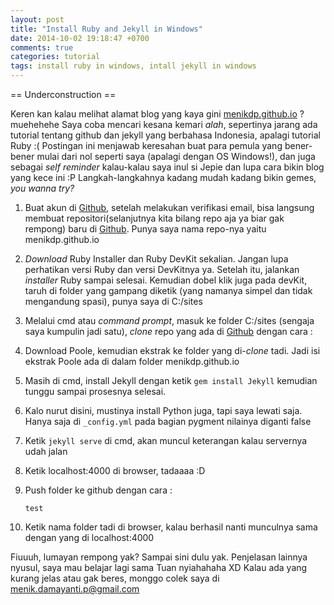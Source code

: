 ```yaml
---
layout: post
title: "Install Ruby and Jekyll in Windows"
date: 2014-10-02 19:18:47 +0700
comments: true
categories: tutorial
tags: install ruby in windows, intall jekyll in windows
---
```


== Underconstruction ==


Keren kan kalau melihat alamat blog yang kaya gini [menikdp.github.io][blogku] ? muehehehe Saya coba mencari kesana kemari *alah*, sepertinya jarang ada tutorial tentang github dan jekyll yang berbahasa Indonesia, apalagi tutorial Ruby :( Postingan ini menjawab keresahan buat para pemula yang bener-bener mulai dari nol seperti saya (apalagi dengan OS Windows!), dan juga sebagai *self reminder* kalau-kalau saya inul si Jepie dan lupa cara bikin blog yang kece ini :P Langkah-langkahnya kadang mudah kadang bikin gemes, *you wanna try?*

1. Buat akun di [Github][github], setelah melakukan verifikasi email, bisa langsung membuat repositori(selanjutnya kita bilang repo aja ya biar gak rempong) baru di [Github][github]. Punya saya nama repo-nya yaitu menikdp.github.io

2. *Download* Ruby Installer dan Ruby DevKit sekalian. Jangan lupa perhatikan versi Ruby dan versi DevKitnya ya. Setelah itu, jalankan *installer* Ruby sampai selesai. Kemudian dobel klik juga pada devKit, taruh di folder yang gampang diketik (yang namanya simpel dan tidak mengandung spasi), punya saya di C:/sites

3. Melalui cmd atau *command prompt*, masuk ke folder C:/sites (sengaja saya kumpulin jadi satu), *clone* repo yang ada di [Github][github] dengan cara : 

4. Download Poole, kemudian ekstrak ke folder yang di-*clone* tadi. Jadi isi ekstrak Poole ada di dalam folder menikdp.github.io

5. Masih di cmd, install Jekyll dengan ketik `gem install Jekyll` kemudian tunggu sampai prosesnya selesai. 

6. Kalo nurut disini, mustinya install Python juga, tapi saya lewati saja. Hanya saja di `_config.yml` pada bagian pygment nilainya diganti false

7. Ketik `jekyll serve` di cmd, akan muncul keterangan kalau servernya udah jalan

8. Ketik localhost:4000 di browser, tadaaaa :D

9. Push folder ke github dengan cara :
      
    <div class="highlight"><pre><code class="language-ruby" data-lang="ruby"><span class="nb">test</span></code></pre></div>

10. Ketik nama folder tadi di browser, kalau berhasil nanti munculnya sama dengan yang di localhost:4000


Fiuuuh, lumayan rempong yak? Sampai sini dulu yak. Penjelasan lainnya nyusul, saya mau belajar lagi sama Tuan nyiahahaha XD Kalau ada yang kurang jelas atau gak beres, monggo colek saya di menik.damayanti.p@gmail.com

[blogku]: http://menikdp.github.io
[github]: http://github.com
